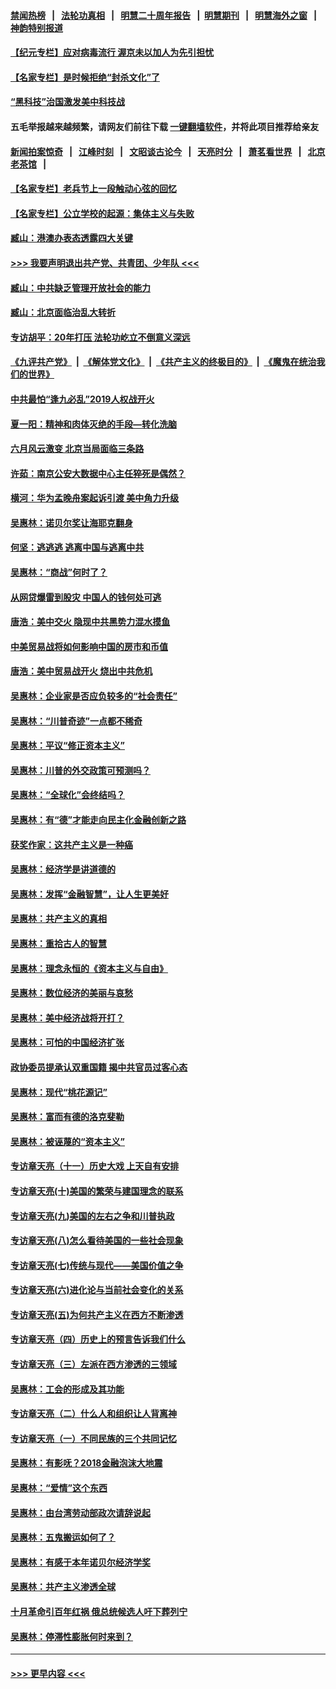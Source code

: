 #### [禁闻热榜](热点新闻.md?=0)  &nbsp;&nbsp;|&nbsp;&nbsp; [法轮功真相](https://github.com/gfw-breaker/truth/blob/master/README.md?=0) &nbsp;&nbsp;|&nbsp;&nbsp; [明慧二十周年报告](https://github.com/gfw-breaker/mh-reports/blob/master/README.md?=0) &nbsp;&nbsp;|&nbsp;&nbsp;[明慧期刊](https://github.com/gfw-breaker/mh-qikan) &nbsp;&nbsp;|&nbsp;&nbsp; [明慧海外之窗](https://github.com/gfw-breaker/mh-news/blob/master/README.md?=0) &nbsp;&nbsp;|&nbsp;&nbsp; [神韵特别报道](https://github.com/gfw-breaker/mh-news/blob/master/shenyun.md?=0)
#### [【纪元专栏】应对病毒流行 渥京未以加人为先引担忧](../pages/nsc423/n11875714.md?t=02250401) 
#### [【名家专栏】是时候拒绝“封杀文化”了](../pages/nsc423/n11814093.md?t=02250401) 
#### [“黑科技”治国激发美中科技战](../pages/nsc423/n11638056.md?t=02250401) 
#### 五毛举报越来越频繁，请网友们前往下载 [一键翻墙软件](https://github.com/gfw-breaker/ssr-accounts)，并将此项目推荐给亲友
#### [新闻拍案惊奇](https://github.com/gfw-breaker/banned-news/blob/master/pages/link4.md) &nbsp;&nbsp;|&nbsp;&nbsp; [江峰时刻](https://github.com/gfw-breaker/banned-news/blob/master/pages/link4.md) &nbsp;&nbsp;|&nbsp;&nbsp; [文昭谈古论今](https://github.com/gfw-breaker/banned-news/blob/master/pages/link4.md) &nbsp;&nbsp;|&nbsp;&nbsp; [天亮时分](https://github.com/gfw-breaker/banned-news/blob/master/pages/link4.md) &nbsp;&nbsp;|&nbsp;&nbsp; [萧茗看世界](https://github.com/gfw-breaker/banned-news/blob/master/pages/link4.md) &nbsp;&nbsp;|&nbsp;&nbsp; [北京老茶馆](https://github.com/gfw-breaker/banned-news/blob/master/pages/link4.md) &nbsp;&nbsp;|&nbsp;&nbsp; 
#### [【名家专栏】老兵节上一段触动心弦的回忆](../pages/nsc423/n11646016.md?t=02250401) 
#### [【名家专栏】公立学校的起源：集体主义与失败](../pages/nsc423/n11601833.md?t=02250401) 
#### [臧山：港澳办表态透露四大关键](../pages/nsc423/n11421628.md?t=02250401) 
#### [>>> 我要声明退出共产党、共青团、少年队 <<<](https://github.com/begood0513/goodnews/blob/master/quit/letter.md) 
#### [臧山：中共缺乏管理开放社会的能力](../pages/nsc423/n11407457.md?t=02250401) 
#### [臧山：北京面临治乱大转折](../pages/nsc423/n11406895.md?t=02250401) 
#### [专访胡平：20年打压 法轮功屹立不倒意义深远](../pages/nsc423/n11398800.md?t=02250401) 
#### [《九评共产党》](https://github.com/begood0513/9ping.md/blob/master/README.md) &nbsp;|&nbsp; [《解体党文化》](../../../../jtdwh.md/blob/master/README.md)  &nbsp;|&nbsp; [《共产主义的终极目的》](../../../../gczydzjmd.md/blob/master/README.md) &nbsp;|&nbsp; [《魔鬼在统治我们的世界》](../../../../mgztzwmdsj.md/blob/master/README.md) 
#### [中共最怕“逢九必乱”2019人权战开火](../pages/nsc423/n11385248.md?t=02250401) 
#### [夏一阳：精神和肉体灭绝的手段—转化洗脑](../pages/nsc423/n11368250.md?t=02250401) 
#### [六月风云激变 北京当局面临三条路](../pages/nsc423/n11313668.md?t=02250401) 
#### [许茹：南京公安大数据中心主任猝死是偶然？](../pages/nsc423/n11064744.md?t=02250401) 
#### [横河：华为孟晚舟案起诉引渡 美中角力升级](../pages/nsc423/n11027230.md?t=02250401) 
#### [吴惠林：诺贝尔奖让海耶克翻身](../pages/nsc423/n10890049.md?t=02250401) 
#### [何坚：逃逃逃 逃离中国与逃离中共](../pages/nsc423/n10592891.md?t=02250401) 
#### [吴惠林：“商战”何时了？](../pages/nsc423/n10573558.md?t=02250401) 
#### [从网贷爆雷到股灾 中国人的钱何处可逃](../pages/nsc423/n10572800.md?t=02250401) 
#### [唐浩：美中交火 隐现中共黑势力混水摸鱼](../pages/nsc423/n10544040.md?t=02250401) 
#### [中美贸易战将如何影响中国的房市和币值](../pages/nsc423/n10543697.md?t=02250401) 
#### [唐浩：美中贸易战开火 烧出中共危机](../pages/nsc423/n10540126.md?t=02250401) 
#### [吴惠林：企业家是否应负较多的“社会责任”](../pages/nsc423/n10535022.md?t=02250401) 
#### [吴惠林：“川普奇迹”一点都不稀奇](../pages/nsc423/n10512808.md?t=02250401) 
#### [吴惠林：平议“修正资本主义”](../pages/nsc423/n10495724.md?t=02250401) 
#### [吴惠林：川普的外交政策可预测吗？](../pages/nsc423/n10462387.md?t=02250401) 
#### [吴惠林：“全球化”会终结吗？](../pages/nsc423/n10452838.md?t=02250401) 
#### [吴惠林：有“德”才能走向民主化金融创新之路](../pages/nsc423/n10432292.md?t=02250401) 
#### [获奖作家：这共产主义是一种癌](../pages/nsc423/n10431541.md?t=02250401) 
#### [吴惠林：经济学是讲道德的](../pages/nsc423/n10398014.md?t=02250401) 
#### [吴惠林：发挥“金融智慧”，让人生更美好](../pages/nsc423/n10375019.md?t=02250401) 
#### [吴惠林：共产主义的真相](../pages/nsc423/n10351394.md?t=02250401) 
#### [吴惠林：重拾古人的智慧](../pages/nsc423/n10337691.md?t=02250401) 
#### [吴惠林：理念永恒的《资本主义与自由》](../pages/nsc423/n10316274.md?t=02250401) 
#### [吴惠林：数位经济的美丽与哀愁](../pages/nsc423/n10292946.md?t=02250401) 
#### [吴惠林：美中经济战将开打？](../pages/nsc423/n10258825.md?t=02250401) 
#### [吴惠林：可怕的中国经济扩张](../pages/nsc423/n10219147.md?t=02250401) 
#### [政协委员提承认双重国籍 揭中共官员过客心态](../pages/nsc423/n10208809.md?t=02250401) 
#### [吴惠林：现代“桃花源记”](../pages/nsc423/n10185234.md?t=02250401) 
#### [吴惠林：富而有德的洛克斐勒](../pages/nsc423/n10142264.md?t=02250401) 
#### [吴惠林：被诬蔑的“资本主义”](../pages/nsc423/n10124816.md?t=02250401) 
#### [专访章天亮（十一）历史大戏 上天自有安排](../pages/nsc423/n10094905.md?t=02250401) 
#### [专访章天亮(十)美国的繁荣与建国理念的联系](../pages/nsc423/n10094899.md?t=02250401) 
#### [专访章天亮(九)美国的左右之争和川普执政](../pages/nsc423/n10094889.md?t=02250401) 
#### [专访章天亮(八)怎么看待美国的一些社会现象](../pages/nsc423/n10094857.md?t=02250401) 
#### [专访章天亮(七)传统与现代——美国价值之争](../pages/nsc423/n10093140.md?t=02250401) 
#### [专访章天亮(六)进化论与当前社会变化的关系](../pages/nsc423/n10092036.md?t=02250401) 
#### [专访章天亮(五)为何共产主义在西方不断渗透](../pages/nsc423/n10083620.md?t=02250401) 
#### [专访章天亮（四）历史上的预言告诉我们什么](../pages/nsc423/n10083606.md?t=02250401) 
#### [专访章天亮（三）左派在西方渗透的三领域](../pages/nsc423/n10081115.md?t=02250401) 
#### [吴惠林：工会的形成及其功能](../pages/nsc423/n10080633.md?t=02250401) 
#### [专访章天亮（二）什么人和组织让人背离神](../pages/nsc423/n10076637.md?t=02250401) 
#### [专访章天亮（一）不同民族的三个共同记忆](../pages/nsc423/n10074188.md?t=02250401) 
#### [吴惠林：有影呒？2018金融泡沫大地震](../pages/nsc423/n10040534.md?t=02250401) 
#### [吴惠林：“爱情”这个东西](../pages/nsc423/n10019423.md?t=02250401) 
#### [吴惠林：由台湾劳动部政次请辞说起](../pages/nsc423/n9979679.md?t=02250401) 
#### [吴惠林：五鬼搬运如何了？](../pages/nsc423/n9925338.md?t=02250401) 
#### [吴惠林：有感于本年诺贝尔经济学奖](../pages/nsc423/n9871883.md?t=02250401) 
#### [吴惠林：共产主义渗透全球](../pages/nsc423/n9812748.md?t=02250401) 
#### [十月革命引百年红祸 俄总统候选人吁下葬列宁](../pages/nsc423/n9810182.md?t=02250401) 
#### [吴惠林：停滞性膨胀何时来到？](../pages/nsc423/n9764136.md?t=02250401) 

----
#### [ >>> 更早内容 <<< ](../indexes/nsc423-earlier.md)
